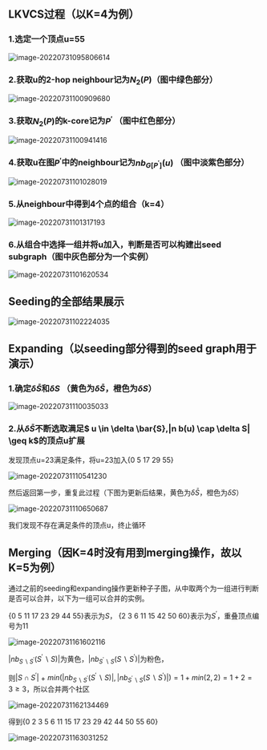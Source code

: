 ## LKVCS过程（以K=4为例）

### 1.选定一个顶点u=55

![image-20220731095806614](..\images\image-20220731095806614.png)



### 2.获取u的2-hop neighbour记为$N_2(P)$（图中绿色部分）

![image-20220731100909680](..\images\image-20220731100909680.png)



### 3.获取$N_2(P)$的k-core记为$P^{\prime}$ （图中红色部分）

![image-20220731100941416](..\images\image-20220731100941416.png)



### 4.获取u在图$P^{\prime}$中的neighbour记为$nb_{G[P^{\prime}]}(u)$  （图中淡紫色部分）

![image-20220731101028019](..\images\image-20220731101028019.png)



### 5.从neighbour中得到4个点的组合（k=4）

![image-20220731101317193](..\images\image-20220731101317193.png)



### 6.从组合中选择一组并将u加入，判断是否可以构建出seed subgraph（图中灰色部分为一个实例）

![image-20220731101620534](..\images\image-20220731101620534.png)

## Seeding的全部结果展示

![image-20220731102224035](..\images\image-20220731102224035.png)

## Expanding（以seeding部分得到的seed graph用于演示）

### 1.确定$\delta \bar{S}$和$\delta S$   （黄色为$\delta \bar{S}$，橙色为$\delta S$）

![image-20220731110035033](..\images\image-20220731110035033.png)

### 2.从$\delta \bar{S}$不断选取满足$ u \in \delta \bar{S},|n b(u) \cap \delta S| \geq k$的顶点u扩展

发现顶点u=23满足条件，将u=23加入{0 5 17 29 55}

![image-20220731110541230](..\images\image-20220731110541230.png)

然后返回第一步，重复此过程（下图为更新后结果，黄色为$\delta \bar{S}$，橙色为$\delta S$）

![image-20220731110650687](..\images\image-20220731110650687.png)

我们发现不存在满足条件的顶点u，终止循环

## Merging（因K=4时没有用到merging操作，故以K=5为例）

通过之前的seeding和expanding操作更新种子子图，从中取两个为一组进行判断是否可以合并，以下为一组可以合并的实例。

{0 5 11 17 23 29 44 55}表示为$S$， {2 3 6 11 15 42 50 60}表示为$S^{\prime}$，重叠顶点编号为11

![image-20220731161602116](..\images\image-20220731161602116.png)

$\left|n b_{S \backslash S^{\prime}}\left(S^{\prime} \backslash S\right)\right|$为黄色，$\left|n b_{S^{\prime} \backslash S}\left(S \backslash S^{\prime}\right)\right|$为粉色，

则$\left|S \cap S^{\prime}\right|$ + $min(\left|n b_{S \backslash S^{\prime}}\left(S^{\prime} \backslash S\right)\right|,\left|n b_{S^{\prime} \backslash S}\left(S \backslash S^{\prime}\right)\right|) = 1 + min(2, 2) =1+2 =3 \geq 3$，所以合并两个社区

![image-20220731162134469](..\images\image-20220731162134469.png)

得到{0 2 3 5 6 11 15 17 23 29 42 44 50 55 60}

![image-20220731163031252](..\images\image-20220731163031252.png)